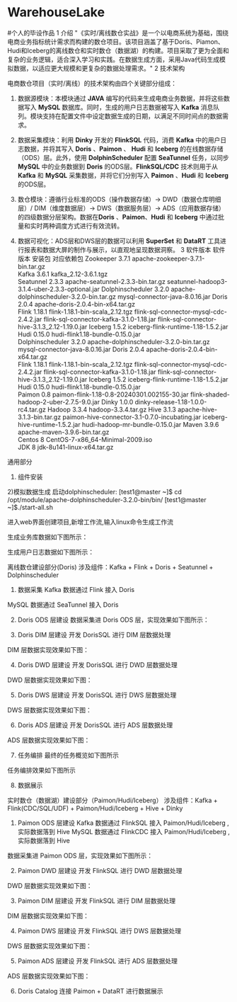 # WarehouseLake
#个人的毕设作品
1 介绍
"《实时/离线数仓实战》是一个以电商系统为基础，围绕电商业务指标统计需求而构建的数仓项目。该项目涵盖了基于Doris、Piamon、Hudi和Iceberg的离线数仓和实时数仓（数据湖）的构建。项目采取了更为全面和复杂的业务逻辑，适合深入学习和实践。在数据生成方面，采用Java代码生成模拟数据，以适应更大规模和更复杂的数据处理需求。"
2 技术架构


电商数仓项目（实时/离线）的技术架构由四个关键部分组成：

1. 数据源模块：本模块通过 **JAVA** 编写的代码来生成电商业务数据，并将这些数据写入 **MySQL** 数据库。同时，生成的用户日志数据被写入 **Kafka** 消息队列。模块支持在配置文件中设定数据生成的日期，以满足不同时间点的数据需求。

2. 数据采集模块：利用 **Dinky** 开发的 **FlinkSQL** 代码，消费 **Kafka** 中的用户日志数据，并将其写入 **Doris** 、**Paimon** 、 **Hudi** 和 **Iceberg** 的在线数据存储（ODS）层。此外，使用 **DolphinScheduler** 配置 **SeaTunnel** 任务，以同步 **MySQL** 中的业务数据到 **Doris** 的ODS层。**FlinkSQL/CDC** 技术则用于从 **Kafka** 和 **MySQL** 采集数据，并将它们分别写入 **Paimon** 、**Hudi** 和 **Iceberg** 的ODS层。

3. 数仓模块：遵循行业标准的ODS（操作数据存储）-> DWD（数据仓库明细层）/ DIM（维度数据层）-> DWS（数据服务层）-> ADS（应用数据存储）的四级数据分层架构。数据在**Doris** 、**Paimon**、**Hudi** 和 **Iceberg** 中通过批量和实时两种调度方式进行有效流转。

4. 数据可视化：ADS层和DWS层的数据可以利用 **SuperSet** 和 **DataRT** 工具进行报表和数据大屏的制作与展示，以直观地呈现数据洞察。
3 软件版本
软件	版本	安装包	对应依赖包
Zookeeper	3.7.1	apache-zookeeper-3.7.1-bin.tar.gz	
Kafka	3.6.1	kafka_2.12-3.6.1.tgz	
Seatunnel	2.3.3	apache-seatunnel-2.3.3-bin.tar.gz	seatunnel-hadoop3-3.1.4-uber-2.3.3-optional.jar
Dolphinscheduler	3.2.0	apache-dolphinscheduler-3.2.0-bin.tar.gz	mysql-connector-java-8.0.16.jar
Doris	2.0.4	apache-doris-2.0.4-bin-x64.tar.gz	
Flink	1.18.1	flink-1.18.1-bin-scala_2.12.tgz	flink-sql-connector-mysql-cdc-2.4.2.jar flink-sql-connector-kafka-3.1.0-1.18.jar flink-sql-connector-hive-3.1.3_2.12-1.19.0.jar
Iceberg	1.5.2	iceberg-flink-runtime-1.18-1.5.2.jar	
Hudi	0.15.0	hudi-flink1.18-bundle-0.15.0.jar	
Dolphinscheduler	3.2.0	apache-dolphinscheduler-3.2.0-bin.tar.gz	mysql-connector-java-8.0.16.jar
Doris	2.0.4	apache-doris-2.0.4-bin-x64.tar.gz	
Flink	1.18.1	flink-1.18.1-bin-scala_2.12.tgz	flink-sql-connector-mysql-cdc-2.4.2.jar flink-sql-connector-kafka-3.1.0-1.18.jar flink-sql-connector-hive-3.1.3_2.12-1.19.0.jar
Iceberg	1.5.2	iceberg-flink-runtime-1.18-1.5.2.jar	
Hudi	0.15.0	hudi-flink1.18-bundle-0.15.0.jar	
Paimon	0.8	paimon-flink-1.18-0.8-20240301.002155-30.jar	flink-shaded-hadoop-2-uber-2.7.5-9.0.jar
Dinky	1.0.0	dinky-release-1.18-1.0.0-rc4.tar.gz	
Hadoop	3.3.4	hadoop-3.3.4.tar.gz	
Hive	3.1.3	apache-hive-3.1.3-bin.tar.gz	paimon-hive-connector-3.1-0.7.0-incubating.jar iceberg-hive-runtime-1.5.2.jar hudi-hadoop-mr-bundle-0.15.0.jar
Maven	3.9.6	apache-maven-3.9.6-bin.tar.gz	
Centos	8	CentOS-7-x86_64-Minimal-2009.iso	
JDK	8	jdk-8u141-linux-x64.tar.gz	

通用部分
1) 组件安装

2)模拟数据生成
启动dolphinscheduler:
[test1@master ~]$ cd /opt/module/apache-dolphinscheduler-3.2.0-bin/bin/
[test1@master ~]$./start-all.sh

进入web界面创建项目,新增工作流,输入linux命令生成工作流


生成业务库数据如下图所示：

生成用户日志数据如下图所示：

离线数仓建设部分(Doris)
涉及组件：Kafka + Flink + Doris + Seatunnel + Dolphinscheduler
1) 数据采集
Kafka 数据通过 Flink 接入 Doris

MySQL 数据通过 SeaTunnel 接入 Doris

2) Doris ODS 层建设
数据采集进 Doris ODS 层，实现效果如下图所示：

3) Doris DIM 层建设
开发 DorisSQL 进行 DIM 层数据处理

DIM 层数据实现效果如下图：


4) Doris DWD 层建设
开发 DorisSQL 进行 DWD 层数据处理


DWD 层数据实现效果如下图：

5) Doris DWS 层建设
开发 DorisSQL 进行 DWS 层数据处理

DWS 层数据实现效果如下图：

6) Doris ADS 层建设
开发 DorisSQL 进行 ADS 层数据处理

ADS 层数据实现效果如下图：


7) 任务编排
最终的任务概览如下图所示

任务编排效果如下图所示

8) 数据展示

实时数仓（数据湖）建设部分（Paimon/Hudi/Iceberg）
涉及组件：Kafka + Flink(CDC/SQL/UDF) + Paimon/Hudi/Iceberg + Hive + Dinky
1) Paimon ODS 层建设
Kafka 数据通过 FlinkSQL 接入 Paimon/Hudi/Iceberg ,实际数据落到 Hive
MySQL 数据通过 FlinkCDC 接入 Paimon/Hudi/Iceberg ,实际数据落到 Hive

数据采集进 Paimon ODS 层，实现效果如下图所示：

2) Paimon DWD 层建设
开发 FlinkSQL 进行 DWD 层数据处理

DWD 层数据实现效果如下图：

3) Paimon DIM 层建设
开发 FlinkSQL 进行 DIM 层数据处理

DIM 层数据实现效果如下图：

4) Paimon DWS 层建设
开发 FlinkSQL 进行 DWS 层数据处理

DWS 层数据实现效果如下图：

5) Paimon ADS 层建设
开发 FlinkSQL 进行 ADS 层数据处理

ADS 层数据实现效果如下图：

6) Doris Catalog 连接 Paimon + DataRT 进行数据展示


